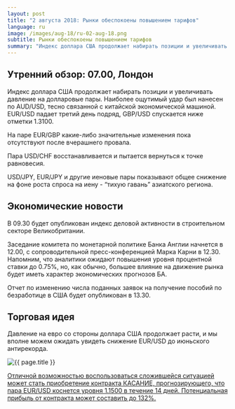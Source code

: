 ```yaml
---
layout: post
title: "2 августа 2018: Рынки обеспокоены повышением тарифов"
language: ru
image: /images/aug-18/ru-02-aug-18.png
subtitle: Рынки обеспокоены повышением тарифов
summary: "Индекс доллара США продолжает набирать позиции и увеличивать давление на долларовые пары. Наиболее ощутимый удар был нанесен по AUD/USD, тесно связанной с китайской экономической машиной"
---
```

## Утренний обзор: 07.00, Лондон
 
Индекс доллара США продолжает набирать позиции и увеличивать давление на долларовые пары. Наиболее ощутимый удар был нанесен по AUD/USD, тесно связанной с китайской экономической машиной. EUR/USD падает третий день подряд, GBP/USD спускается ниже отметки 1.3100.

На паре EUR/GBP какие-либо значительные изменения пока отсутствуют после вчерашнего провала.

Пара USD/CHF восстанавливается и пытается вернуться к точке равновесия.

USD/JPY, EUR/JPY и другие иеновые пары показывают общее снижение на фоне роста спроса на иену - “тихую гавань” азиатского региона.
 
## Экономические новости
 
В 09.30 будет опубликован индекс деловой активности в строительном секторе Великобритании.

Заседание комитета по монетарной политике Банка Англии начнется в 12.00, с сопроводительной пресс-конференцией Марка Карни в 12.30. Напомним, что аналитики ожидают повышения уровня процентной ставки до 0.75%, но, как обычно, большее влияние на движение рынка будет иметь характер экономических прогнозов БА.

Отчет по изменению числа поданных заявок на получение пособий по безработице в США будет опубликован в 13.30.
 
## Торговая идея
 
Давление на евро со стороны доллара США продолжает расти, и мы вполне можем ожидать увидеть снижение EUR/USD до июньского антирекорда.

<img src="{{ site.url }}/images/aug-18/ru-02-aug-18.png" alt="{{ page.title }}"  title="{{ page.title }}">

<a href="%LINK%%?currency=USD&market=forex&underlying=frxEURUSD&formname=touchnotouch&duration_amount=14&duration_units=d&amount=10&amount_type=stake&expiry_type=duration&barrier=1.1500" target="_blank" rel="noopener noreferrer nofollow">Отличной возможностью воспользоваться сложившейся ситуацией может стать приобретение контракта КАСАНИЕ, прогнозирующего, что пара EUR/USD коснется уровня 1.1500 в течение 14 дней. Потенциальная прибыль от контракта может составить до 132%.</a>
